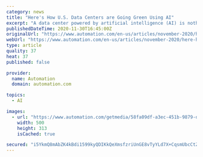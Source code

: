 ```yaml
---
category: news
title: "Here's How U.S. Data Centers are Going Green Using AI"
excerpt: "A data center powered by artificial intelligence (AI) is nothing new. For some time now, data center operators have been aware of the significant operational benefits of deploying AI in their facilities,"
publishedDateTime: 2020-11-30T16:45:00Z
originalUrl: "https://www.automation.com/en-us/articles/november-2020/here-how-us-data-centers-going-green-using-ai"
webUrl: "https://www.automation.com/en-us/articles/november-2020/here-how-us-data-centers-going-green-using-ai"
type: article
quality: 37
heat: 37
published: false

provider:
  name: Automation
  domain: automation.com

topics:
  - AI

images:
  - url: "https://www.automation.com/getmedia/58fa09df-a3ec-451b-9879-dba1ceb32f28/Jim-Chappell-002-Nov30-2020-web.png?width=500&height=313&ext=.png"
    width: 500
    height: 313
    isCached: true

secured: "i5YkmQ8mAbZK4kBdi1599kyQDIKkQeXmsfzriUnGE8vTyYLd7X+CqsmUbcCtZJ4niT1G6PrkF8otA+cAu/Vfp/3aVhxFonoavmA+YPq92UT37cbr/WwmSjuK9HpNWFRYvqcvbJzmeGQ4dSHs8R7AxaChvyVJnDR/Za2Da6UrmL9rAQj/sElwHyvrhdDsnMarP2+Yhhu0HTxfXQcij7BMs+FiKNiu3o6+y4EI7pI1Cr75pXveBZzww97whvu/I9Y7n1BpLu7xYlPUUpLHIxmgzGav6G0PruCaCdtOqxOUKregAWBNPcySKYSTgTZL02pS5oAUmM2d35+4jV7BT+8THlK/yvzDkYBLt28/FhzD8o4=;Ftvk9ykwRzfd2ucJdfTksQ=="
---
```


